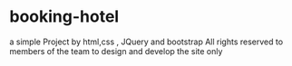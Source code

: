 # booking-hotel
a simple Project by html,css , JQuery and bootstrap
All rights reserved to members of the team to design and develop the site only
